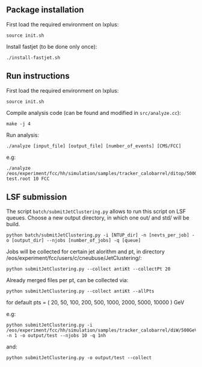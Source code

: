[]() Package installation
--------------------------
First load the required environment on lxplus:
```
source init.sh
```
Install fastjet (to be done only once):
```
./install-fastjet.sh
```

[]() Run instructions
----------------------


First load the required environment on lxplus:
```
source init.sh
```
Compile analysis code (can be found and modified in ```src/analyze.cc```):

```
make -j 4
```
Run analysis:
```
./analyze [input_file] [output_file] [number_of_events] [CMS/FCC]
```
e.g:
```
./analyze /eos/experiment/fcc/hh/simulation/samples/tracker_calobarrel/ditop/500GeV/NTUP/output_helsens_20171011151211690.root test.root 10 FCC
```


[]() LSF submission
--------------------

The script ```batch/submitJetClustering.py``` allows to run this script on LSF queues.
Choose a new output directory, in which one out/ and std/ will be build.

```
python batch/submitJetClustering.py -i [NTUP_dir] -n [nevts_per_job] -o [output_dir] --njobs [number_of_jobs] -q [queue]
```

Jobs will be collected for certain jet alorithm and pt, in directory /eos/experiment/fcc/users/c/cneubuse/JetClustering/:

```
python submitJetClustering.py --collect antiKt --collectPt 20
```

Already merged files per pt, can be collected via:

```
python submitJetClustering.py --collect antiKt --allPts
```

for default pts = ( 20, 50, 100, 200, 500, 1000, 2000, 5000, 10000 ) GeV

e.g:
```
python submitJetClustering.py -i /eos/experiment/fcc/hh/simulation/samples/tracker_calobarrel/diW/500GeV/NTUP -n 1 -o output/test --njobs 10 -q 1nh
```
and:

``` 
python submitJetClustering.py -o output/test --collect
```
